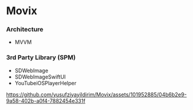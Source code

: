 # Movix

### Architecture
- MVVM

### 3rd Party Library (SPM)
- ‎SDWebImage
- ‎SDWebImageSwiftUI
- YouTubeiOSPlayerHelper

https://github.com/yusufziyayildirim/Movix/assets/101952885/04b6b2e9-9a58-402b-a0f4-7882454e331f
